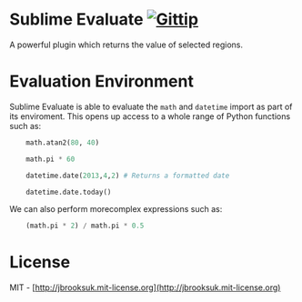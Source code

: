 # Sublime Evaluate [![Gittip](http://badgr.co/gittip/jbrooksuk.png)](https://www.gittip.com/jbrooksuk/)
A powerful plugin which returns the value of selected regions.

# Evaluation Environment
Sublime Evaluate is able to evaluate the `math` and `datetime` import as part of its enviroment. This opens up access to a whole range of Python functions such as:

```python
    math.atan2(80, 40)

    math.pi * 60

    datetime.date(2013,4,2) # Returns a formatted date

    datetime.date.today()
```

We can also perform morecomplex expressions such as:

```python
    (math.pi * 2) / math.pi * 0.5
```

# License
MIT - [http://jbrooksuk.mit-license.org](http://jbrooksuk.mit-license.org)
